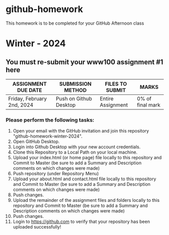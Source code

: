 # github-homework
This homework is to be completed for your GitHub Afternoon class
# Winter - 2024

## You must re-submit your www100 assignment #1 here

ASSIGNMENT DUE DATE | SUBMISSION METHOD | FILES TO SUBMIT | MARKS
------------------- | ----------------- | --------------- | -----
Friday, February 2nd, 2024 | Push on Github Desktop | Entire Assignment | 0% of final mark

### Please perform the following tasks:

1. Open your email with the GitHub invitation and join this repository "github-homework-winter-2024".
2. Open GitHub Desktop.
3. Login into Github Desktop with your new account credentials.
4. Clone this Repository to a Local Path on your local machine.
5. Upload your index.html (or home page) file locally to this repository and Commit to Master (be sure to add a Summary and Description comments on which changes were made)
6. Push repository (under Repository Menu)
7. Upload your about.html and contact.html file locally to this repository and Commit to Master (be sure to add a Summary and Description comments on which changes were made)
8. Push changes.
9. Upload the remainder of the assignment files and folders locally to this repository and Commit to Master (be sure to add a Summary and Description comments on which changes were made)
10. Push changes.
11. Login to https://github.com to verify that your repository has been uploaded successfully!
